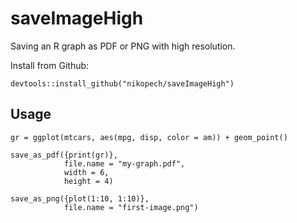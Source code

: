 # saveImageHigh

Saving an R graph as PDF or PNG with high resolution.

Install from Github:

```
devtools::install_github("nikopech/saveImageHigh")
```


## Usage

```
gr = ggplot(mtcars, aes(mpg, disp, color = am)) + geom_point()

save_as_pdf({print(gr)},
            file.name = "my-graph.pdf",
            width = 6,
            height = 4)

save_as_png({plot(1:10, 1:10)},
            file.name = "first-image.png")
```